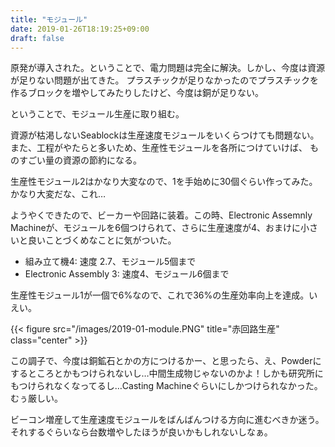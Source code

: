 ```yaml
---
title: "モジュール"
date: 2019-01-26T18:19:25+09:00
draft: false
---
```


原発が導入された。ということで、電力問題は完全に解決。しかし、今度は資源が足りない問題が出てきた。
プラスチックが足りなかったのでプラスチックを作るブロックを増やしてみたりしたけど、今度は銅が足りない。

ということで、モジュール生産に取り組む。

<!--more-->

資源が枯渇しないSeablockは生産速度モジュールをいくらつけても問題ない。また、工程がやたらと多いため、生産性モジュールを各所につけていけば、
ものすごい量の資源の節約になる。

生産性モジュール2はかなり大変なので、1を手始めに30個ぐらい作ってみた。かなり大変だな、これ…

ようやくできたので、ビーカーや回路に装着。この時、Electronic Assemnly Machineが、モジュールを6個つけられて、さらに生産速度が4、おまけに小さいと良いことづくめなことに気がついた。


- 組み立て機4: 速度 2.7、モジュール5個まで
- Electronic Assembly 3: 速度4、モジュール6個まで

生産性モジュール1が一個で6%なので、これで36%の生産効率向上を達成。いえい。

{{< figure src="/images/2019-01-module.PNG" title="赤回路生産" class="center" >}}


この調子で、今度は銅鉱石とかの方につけるかー、と思ったら、え、Powderにするところとかもつけられないし…中間生成物じゃないのかよ！しかも研究所にもつけられなくなってるし…Casting Machineぐらいにしかつけられなかった。むぅ厳しい。

ビーコン増産して生産速度モジュールをばんばんつける方向に進むべきか迷う。それするぐらいなら台数増やしたほうが良いかもしれないしなぁ。
